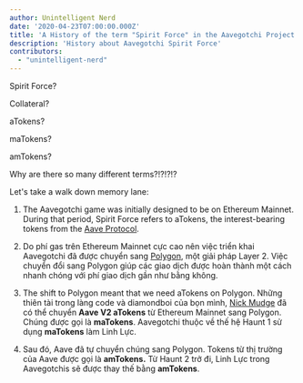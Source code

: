 ```yaml
---
author: Unintelligent Nerd
date: '2020-04-23T07:00:00.000Z'
title: 'A History of the term "Spirit Force" in the Aavegotchi Project'
description: 'History about Aavegotchi Spirit Force'
contributors:
  - "unintelligent-nerd"
---
```


Spirit Force?

Collateral?

aTokens?

maTokens?

amTokens?

Why are there so many different terms?!?!?!?

Let's take a walk down memory lane:

1. The Aavegotchi game was initially designed to be on Ethereum Mainnet. During that period, Spirit Force refers to aTokens, the interest-bearing tokens from the [Aave Protocol](https://aave.com).

2. Do phí gas trên Ethereum Mainnet cực cao nên việc triển khai Aavegotchi đã được chuyển sang [Polygon](/glossary#polygon), một giải pháp Layer 2. Việc chuyển đổi sang Polygon giúp các giao dịch được hoàn thành một cách nhanh chóng với phí giao dịch gần như bằng không.

3. The shift to Polygon meant that we need aTokens on Polygon. Những thiên tài trong làng code và diamondboi của bọn mình, [Nick Mudge](/team#nick-mudge) đã có thể chuyển **Aave V2 aTokens** từ Ethereum Mainnet sang Polygon. Chúng được gọi là **maTokens**. Aavegotchi thuộc về thế hệ Haunt 1 sử dụng **maTokens** làm Linh Lực.

4. Sau đó, Aave đã tự chuyển chúng sang Polygon. Tokens từ thị trường của Aave được gọi là **amTokens.** Từ Haunt 2 trở đi, Linh Lực trong Aavegotchis sẽ được thay thế bằng **amTokens**.